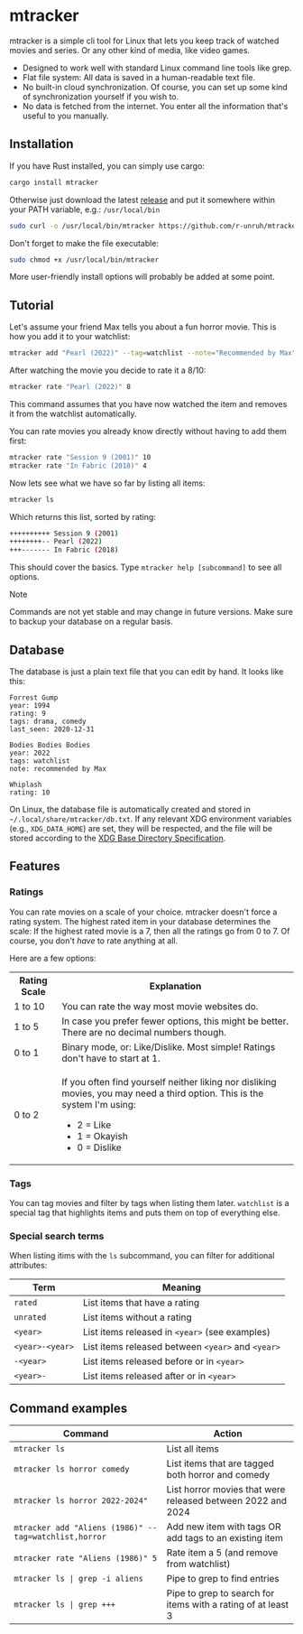 # mtracker
mtracker is a simple cli tool for Linux that lets you keep track of watched
movies and series. Or any other kind of media, like video games.

* Designed to work well with standard Linux command line tools like grep.
* Flat file system: All data is saved in a human-readable text file.
* No built-in cloud synchronization. Of course, you can set up some kind of
  synchronization yourself if you wish to.
* No data is fetched from the internet. You enter all the information that's
  useful to you manually.


## Installation
If you have Rust installed, you can simply use cargo:
```bash
cargo install mtracker
```

Otherwise just download the latest
[release](https://github.com/r-unruh/mtracker/releases) and put it somewhere
within your PATH variable, e.g.: `/usr/local/bin`
```bash
sudo curl -o /usr/local/bin/mtracker https://github.com/r-unruh/mtracker/releases/latest/download/mtracker
```

Don't forget to make the file executable:
```bash
sudo chmod +x /usr/local/bin/mtracker
```

More user-friendly install options will probably be added at some point.


## Tutorial
Let's assume your friend Max tells you about a fun horror movie. This is how
you add it to your watchlist:
```bash
mtracker add "Pearl (2022)" --tag=watchlist --note="Recommended by Max"
```

After watching the movie you decide to rate it a 8/10:
```bash
mtracker rate "Pearl (2022)" 8
```

This command assumes that you have now watched the item and removes it from the
watchlist automatically.

You can rate movies you already know directly without having to add them first:
```bash
mtracker rate "Session 9 (2001)" 10
mtracker rate "In Fabric (2018)" 4
```

Now lets see what we have so far by listing all items:
```bash
mtracker ls
```

Which returns this list, sorted by rating:
```bash
++++++++++ Session 9 (2001)
++++++++-- Pearl (2022)
+++------- In Fabric (2018)
```

This should cover the basics. Type `mtracker help [subcommand]` to see all
options.

> [!NOTE]
> Commands are not yet stable and may change in future versions.
> Make sure to backup your database on a regular basis.


## Database
The database is just a plain text file that you can edit by hand. It looks like
this:
```
Forrest Gump
year: 1994
rating: 9
tags: drama, comedy
last_seen: 2020-12-31

Bodies Bodies Bodies
year: 2022
tags: watchlist
note: recommended by Max

Whiplash
rating: 10
```

On Linux, the database file is automatically created and stored in
`~/.local/share/mtracker/db.txt`. If any relevant XDG environment variables
(e.g., `XDG_DATA_HOME`) are set, they will be respected, and the file will be
stored according to the [XDG Base Directory
Specification](https://specifications.freedesktop.org/basedir-spec/latest/).

## Features
### Ratings
You can rate movies on a scale of your choice. mtracker doesn't force a rating
system. The highest rated item in your database determines the scale: If the
highest rated movie is a 7, then all the ratings go from 0 to 7. Of course, you
don't *have* to rate anything at all.

Here are a few options:

<table>
  <tr>
    <th>Rating Scale</th>
    <th>Explanation</th>
  </tr>
  <tr>
    <td>1 to 10</td>
    <td>You can rate the way most movie websites do.</td>
  </tr>
  <tr>
    <td>1 to 5</td>
    <td>
      In case you prefer fewer options, this might be better. There are no
      decimal numbers though.
    </td>
  </tr>
  <tr>
    <td>0 to 1</td>
    <td>
      Binary mode, or: Like/Dislike. Most simple! Ratings don't have to start
      at 1.
    </td>
  </tr>
  <tr>
    <td>0 to 2</td>
    <td>
      <p>
        If you often find yourself neither liking nor disliking movies, you may
        need a third option. This is the system I'm using:
      </p>
      <ul>
        <li>2 = Like</li>
        <li>1 = Okayish</li>
        <li>0 = Dislike</li>
      </ul>
    </td>
  </tr>
</table>

### Tags
You can tag movies and filter by tags when listing them later. `watchlist` is a
special tag that highlights items and puts them on top of everything else.

### Special search terms
When listing itims with the `ls` subcommand, you can filter for additional attributes:

Term                | Meaning
--------------------|--------------
`rated`             | List items that have a rating
`unrated`           | List items without a rating
`<year>`            | List items released in `<year>` (see examples)
`<year>-<year>`     | List items released between `<year>` and `<year>`
`-<year>`           | List items released before or in `<year>`
`<year>-`           | List items released after or in `<year>`


## Command examples
Command                                               | Action
------------------------------------------------------|--------------
`mtracker ls`                                         | List all items
`mtracker ls horror comedy`                           | List items that are tagged both horror and comedy
`mtracker ls horror 2022-2024"`                       | List horror movies that were released between 2022 and 2024
`mtracker add "Aliens (1986)" --tag=watchlist,horror` | Add new item with tags OR add tags to an existing item
`mtracker rate "Aliens (1986)" 5`                     | Rate item a 5 (and remove from watchlist)
`mtracker ls \| grep -i aliens`                       | Pipe to grep to find entries
`mtracker ls \| grep +++`                             | Pipe to grep to search for items with a rating of at least 3
